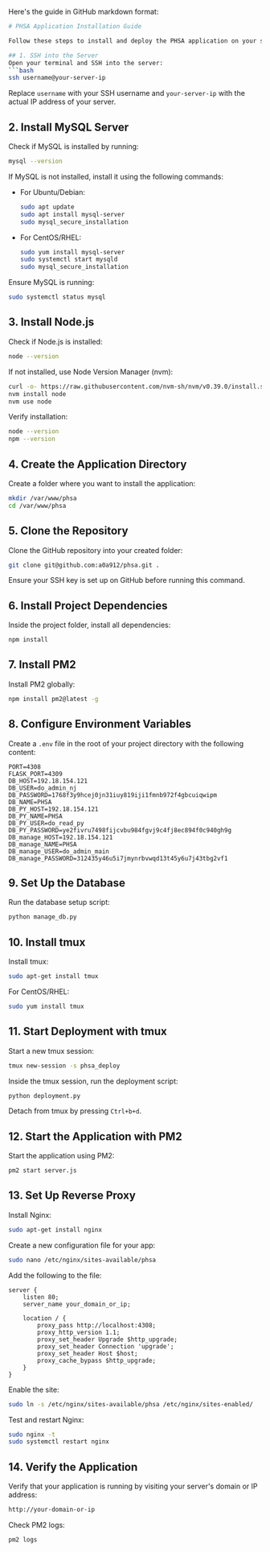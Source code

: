 Here's the guide in GitHub markdown format:

```bash
# PHSA Application Installation Guide

Follow these steps to install and deploy the PHSA application on your server.

## 1. SSH into the Server
Open your terminal and SSH into the server:
```bash
ssh username@your-server-ip
```
Replace `username` with your SSH username and `your-server-ip` with the actual IP address of your server.

## 2. Install MySQL Server
Check if MySQL is installed by running:
```bash
mysql --version
```
If MySQL is not installed, install it using the following commands:

- For Ubuntu/Debian:
  ```bash
  sudo apt update
  sudo apt install mysql-server
  sudo mysql_secure_installation
  ```
- For CentOS/RHEL:
  ```bash
  sudo yum install mysql-server
  sudo systemctl start mysqld
  sudo mysql_secure_installation
  ```

Ensure MySQL is running:
```bash
sudo systemctl status mysql
```

## 3. Install Node.js
Check if Node.js is installed:
```bash
node --version
```
If not installed, use Node Version Manager (nvm):
```bash
curl -o- https://raw.githubusercontent.com/nvm-sh/nvm/v0.39.0/install.sh | bash
nvm install node
nvm use node
```

Verify installation:
```bash
node --version
npm --version
```

## 4. Create the Application Directory
Create a folder where you want to install the application:
```bash
mkdir /var/www/phsa
cd /var/www/phsa
```

## 5. Clone the Repository
Clone the GitHub repository into your created folder:
```bash
git clone git@github.com:a0a912/phsa.git .
```
Ensure your SSH key is set up on GitHub before running this command.

## 6. Install Project Dependencies
Inside the project folder, install all dependencies:
```bash
npm install
```

## 7. Install PM2
Install PM2 globally:
```bash
npm install pm2@latest -g
```

## 8. Configure Environment Variables
Create a `.env` file in the root of your project directory with the following content:
```env
PORT=4308
FLASK_PORT=4309
DB_HOST=192.18.154.121
DB_USER=do_admin_nj
DB_PASSWORD=1768f3y9hcej0jn31iuy819iji1fmnb972f4gbcuiqwipm
DB_NAME=PHSA
DB_PY_HOST=192.18.154.121
DB_PY_NAME=PHSA
DB_PY_USER=do_read_py
DB_PY_PASSWORD=ye2fivru7498fijcvbu984fgvj9c4fj8ec894f0c940gh9g
DB_manage_HOST=192.18.154.121
DB_manage_NAME=PHSA
DB_manage_USER=do_admin_main
DB_manage_PASSWORD=312435y46u5i7jmynrbvwqd13t45y6u7j43tbg2vf1
```

## 9. Set Up the Database
Run the database setup script:
```bash
python manage_db.py
```

## 10. Install tmux
Install tmux:
```bash
sudo apt-get install tmux
```
For CentOS/RHEL:
```bash
sudo yum install tmux
```

## 11. Start Deployment with tmux
Start a new tmux session:
```bash
tmux new-session -s phsa_deploy
```
Inside the tmux session, run the deployment script:
```bash
python deployment.py
```
Detach from tmux by pressing `Ctrl+b+d`.

## 12. Start the Application with PM2
Start the application using PM2:
```bash
pm2 start server.js
```

## 13. Set Up Reverse Proxy
Install Nginx:
```bash
sudo apt-get install nginx
```
Create a new configuration file for your app:
```bash
sudo nano /etc/nginx/sites-available/phsa
```
Add the following to the file:
```nginx
server {
    listen 80;
    server_name your_domain_or_ip;

    location / {
        proxy_pass http://localhost:4308;
        proxy_http_version 1.1;
        proxy_set_header Upgrade $http_upgrade;
        proxy_set_header Connection 'upgrade';
        proxy_set_header Host $host;
        proxy_cache_bypass $http_upgrade;
    }
}
```
Enable the site:
```bash
sudo ln -s /etc/nginx/sites-available/phsa /etc/nginx/sites-enabled/
```
Test and restart Nginx:
```bash
sudo nginx -t
sudo systemctl restart nginx
```

## 14. Verify the Application
Verify that your application is running by visiting your server's domain or IP address:
```bash
http://your-domain-or-ip
```
Check PM2 logs:
```bash
pm2 logs
```
```

